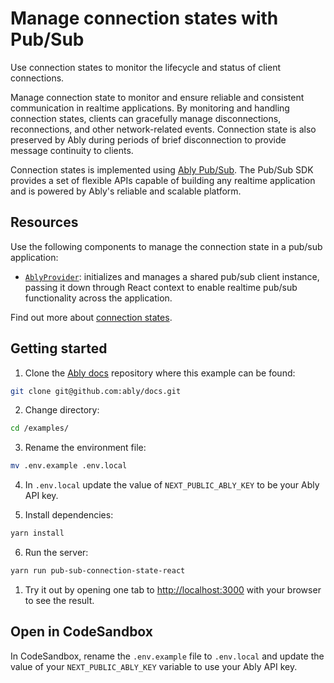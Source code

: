 # Manage connection states with Pub/Sub

Use connection states to monitor the lifecycle and status of client connections.

Manage connection state to monitor and ensure reliable and consistent communication in realtime applications. By monitoring and handling connection states, clients can gracefully manage disconnections, reconnections, and other network-related events. Connection state is also preserved by Ably during periods of brief disconnection to provide message continuity to clients.

Connection states is implemented using [Ably Pub/Sub](https://ably.com/docs/auth). The Pub/Sub SDK provides a set of flexible APIs capable of building any realtime application and is powered by Ably's reliable and scalable platform.

## Resources

Use the following components to manage the connection state in a pub/sub application:

* [`AblyProvider`](https://ably.com/docs/getting-started/react#ably-provider): initializes and manages a shared pub/sub client instance, passing it down through React context to enable realtime pub/sub functionality across the application.

Find out more about [connection states](https://ably.com/docs/connect/states).

## Getting started

1. Clone the [Ably docs](https://github.com/ably/docs) repository where this example can be found:

```sh
git clone git@github.com:ably/docs.git
```

2. Change directory:

```sh
cd /examples/
```

3. Rename the environment file:

```sh
mv .env.example .env.local
```

4. In `.env.local` update the value of `NEXT_PUBLIC_ABLY_KEY` to be your Ably API key.

5. Install dependencies:

```sh
yarn install
```

6. Run the server:

```sh
yarn run pub-sub-connection-state-react
```

1. Try it out by opening one tab to [http://localhost:3000](http://localhost:3000/) with your browser to see the result.

## Open in CodeSandbox

In CodeSandbox, rename the `.env.example` file to `.env.local` and update the value of your `NEXT_PUBLIC_ABLY_KEY` variable to use your Ably API key.
